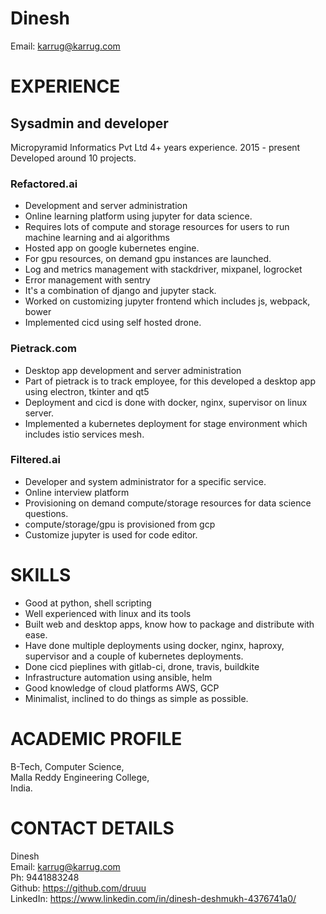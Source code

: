 # Dinesh
Email: karrug@karrug.com
# EXPERIENCE
## Sysadmin and developer

Micropyramid Informatics Pvt Ltd
4+ years experience. 2015 - present
Developed around 10 projects.
### Refactored.ai
- Development and server administration
- Online learning platform using jupyter for data science.
- Requires lots of compute and storage resources for users to run machine learning and ai algorithms
- Hosted app on google kubernetes engine.
- For gpu resources, on demand gpu instances are launched.
- Log and metrics management with stackdriver, mixpanel, logrocket
- Error management with sentry
- It's a combination of django and jupyter stack.
- Worked on customizing jupyter frontend which includes js, webpack, bower
- Implemented cicd using self hosted drone.

### Pietrack.com
- Desktop app development and server administration
- Part of pietrack is to track employee, for this developed a desktop app using electron, tkinter and qt5
- Deployment and cicd is done with docker, nginx, supervisor on linux server.
- Implemented a kubernetes deployment for stage environment which includes istio services mesh.

### Filtered.ai
- Developer and system administrator for a specific service.
- Online interview platform
- Provisioning on demand compute/storage resources for data science questions.
- compute/storage/gpu is provisioned from gcp
- Customize jupyter is used for code editor.

# SKILLS
- Good at python, shell scripting
- Well experienced with linux and its tools
- Built web and desktop apps, know how to package and distribute with ease.
- Have done multiple deployments using docker, nginx, haproxy, supervisor and a couple of kubernetes deployments.
- Done cicd pieplines with gitlab-ci, drone, travis, buildkite
- Infrastructure automation using ansible, helm
- Good knowledge of cloud platforms AWS, GCP
- Minimalist, inclined to do things as simple as possible.

# ACADEMIC PROFILE
B-Tech, Computer Science,  
Malla Reddy Engineering College,  
India.

# CONTACT DETAILS
Dinesh  
Email: karrug@karrug.com  
Ph: 9441883248  
Github: https://github.com/druuu  
LinkedIn: https://www.linkedin.com/in/dinesh-deshmukh-4376741a0/  
